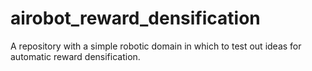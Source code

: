 # airobot_reward_densification
A repository with a simple robotic domain in which to test out ideas for automatic reward densification.
